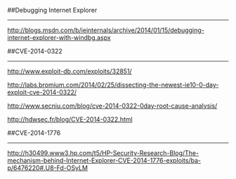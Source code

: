 ##Debugging Internet Explorer
______________________________
http://blogs.msdn.com/b/ieinternals/archive/2014/01/15/debugging-internet-explorer-with-windbg.aspx


##CVE-2014-0322
__________________
http://www.exploit-db.com/exploits/32851/

http://labs.bromium.com/2014/02/25/dissecting-the-newest-ie10-0-day-exploit-cve-2014-0322/

http://www.secniu.com/blog/cve-2014-0322-0day-root-cause-analysis/

http://hdwsec.fr/blog/CVE-2014-0322.html


##CVE-2014-1776
__________________
http://h30499.www3.hp.com/t5/HP-Security-Research-Blog/The-mechanism-behind-Internet-Explorer-CVE-2014-1776-exploits/ba-p/6476220#.U8-Fd-OSyLM
